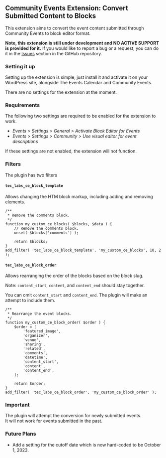 ## Community Events Extension: Convert Submitted Content to Blocks

This extension aims to convert the event content submitted through Community Events to block editor format.

**Note, this extension is still under development and NO ACTIVE SUPPORT is provided for it.**
If you would like to report a bug or a request, you can do it in the [Issues](https://github.com/mt-support/tec-labs-ce-convert-content-to-blocks/issues) section in the GitHub repository.

### Setting it up

Setting up the extension is simple, just install it and activate it on your WordPress site, alongside The Events Calendar and Community Events.

There are no settings for the extension at the moment.

### Requirements

The following two settings are required to be enabled for the extension to work.

* _Events > Settings > General > Activate Block Editor for Events_
* _Events > Settings > Community > Use visual editor for event descriptions_

If these settings are not enabled, the extension will not function.

### Filters

The plugin has two filters

#### `tec_labs_ce_block_template`

Allows changing the HTM block markup, including adding and removing elements.
```
/**
 * Remove the comments block.
 */
function my_custom_ce_blocks( $blocks, $data ) {
	// Remove the comments block.
	unset( $blocks['comments'] );

	return $blocks;
}
add_filter( 'tec_labs_ce_block_template', 'my_custom_ce_blocks', 10, 2 );

```

#### `tec_labs_ce_block_order`

Allows rearranging the order of the blocks based on the block slug.

Note: `content_start`, `content`, and `content_end` should stay together.

You can omit `content_start` and `content_end`. The plugin will make an attempt to include them.  

```
/**
 * Rearrange the event blocks.
 */
function my_custom_ce_block_order( $order ) {
	$order = [
		'featured_image',
		'organizer',
		'venue',
		'sharing',
		'related',
		'comments',
		'datetime',
		'content_start',
		'content',
		'content_end',
	];

	return $order;
}
add_filter( 'tec_labs_ce_block_order', 'my_custom_ce_block_order' );
```

### Important

The plugin will attempt the conversion for newly submitted events.  
It will not work for events submitted in the past. 

### Future Plans

* Add a setting for the cutoff date which is now hard-coded to be October 1, 2023.

